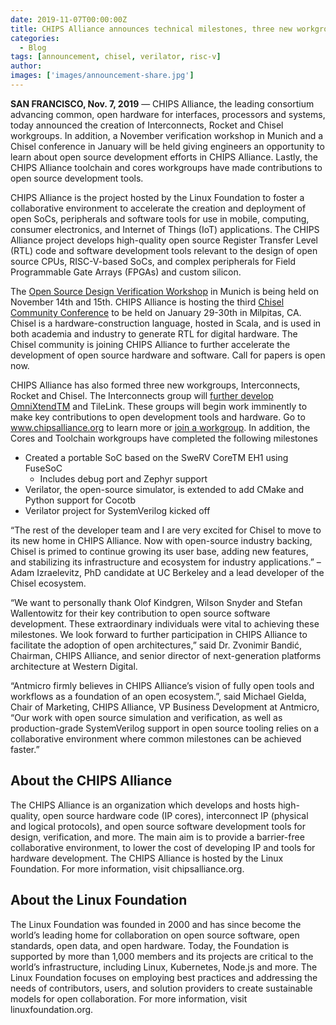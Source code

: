 ```yaml
---
date: 2019-11-07T00:00:00Z
title: CHIPS Alliance announces technical milestones, three new workgroups including Chisel and the 3rd Chisel Community Conference
categories:
  - Blog
tags: [announcement, chisel, verilator, risc-v]
author: 
images: ['images/announcement-share.jpg']
---
```


**SAN FRANCISCO, Nov. 7, 2019** — CHIPS Alliance, the leading consortium advancing common, open hardware for interfaces, processors and systems, today announced the creation of Interconnects, Rocket and Chisel workgroups. In addition, a November verification workshop in Munich and a Chisel conference in January will be held giving engineers an opportunity to learn about open source development efforts in CHIPS Alliance. Lastly, the CHIPS Alliance toolchain and cores workgroups have made contributions to open source development tools.

CHIPS Alliance is the project hosted by the Linux Foundation to foster a collaborative environment to accelerate the creation and deployment of open SoCs, peripherals and software tools for use in mobile, computing, consumer electronics, and Internet of Things (IoT) applications. The CHIPS Alliance project develops high-quality open source Register Transfer Level (RTL) code and software development tools relevant to the design of open source CPUs, RISC-V-based SoCs, and complex peripherals for Field Programmable Gate Arrays (FPGAs) and custom silicon. 

The [Open Source Design Verification Workshop](https://chipsalliance.org/workshops-meetings/munich-workshop-2019-venue-and-agenda/) in Munich is being held on November 14th and 15th. CHIPS Alliance is hosting the third [Chisel Community Conference](https://chipsalliance.org/workshops-meetings/) to be held on January 29-30th in Milpitas, CA. Chisel is a hardware-construction language, hosted in Scala, and is used in both academia and industry to generate RTL for digital hardware. The Chisel community is joining CHIPS Alliance to further accelerate the development of open source hardware and software. Call for papers is open now.

CHIPS Alliance has also formed three new workgroups, Interconnects, Rocket and Chisel. The Interconnects group will [further develop OmniXtendTM](https://github.com/chipsalliance/omnixtend) and TileLink. These groups will begin work imminently to make key contributions to open development tools and hardware. Go to www.chipsalliance.org to learn more or [join a workgroup](https://chipsalliance.org/join/). In addition, the Cores and Toolchain workgroups have completed the following milestones

- Created a portable SoC based on the SweRV CoreTM EH1 using FuseSoC
  - Includes debug port and Zephyr support
- Verilator, the open-source simulator, is extended to add CMake and Python support for Cocotb
- Verilator project for SystemVerilog kicked off 

“The rest of the developer team and I are very excited for Chisel to move to its new home in CHIPS Alliance. Now with open-source industry backing, Chisel is primed to continue growing its user base, adding new features, and stabilizing its infrastructure and ecosystem for industry applications.” – Adam Izraelevitz, PhD candidate at UC Berkeley and a lead developer of the Chisel ecosystem.

“We want to personally thank Olof Kindgren, Wilson Snyder and Stefan Wallentowitz for their key contribution to open source software development. These extraordinary individuals were vital to achieving these milestones. We look forward to further participation in CHIPS Alliance to facilitate the adoption of open architectures,” said Dr. Zvonimir Bandić, Chairman, CHIPS Alliance, and senior director of next-generation platforms architecture at Western Digital.

“Antmicro firmly believes in CHIPS Alliance’s vision of fully open tools and workflows as a foundation of an open ecosystem.”, said Michael Gielda, Chair of Marketing, CHIPS Alliance, VP Business Development at Antmicro, “Our work with open source simulation and verification, as well as production-grade SystemVerilog support in open source tooling relies on a collaborative environment where common milestones can be achieved faster.”

## About the CHIPS Alliance

The CHIPS Alliance is an organization which develops and hosts high-quality, open source hardware code (IP cores), interconnect IP (physical and logical protocols), and open source software development tools for design, verification, and more. The main aim is to provide a barrier-free collaborative environment, to lower the cost of developing IP and tools for hardware development. The CHIPS Alliance is hosted by the Linux Foundation. For more information, visit chipsalliance.org.

## About the Linux Foundation

The Linux Foundation was founded in 2000 and has since become the world’s leading home for collaboration on open source software, open standards, open data, and open hardware. Today, the Foundation is supported by more than 1,000 members and its projects are critical to the world’s infrastructure, including Linux, Kubernetes, Node.js and more. The Linux Foundation focuses on employing best practices and addressing the needs of contributors, users, and solution providers to create sustainable models for open collaboration. For more information, visit linuxfoundation.org.
